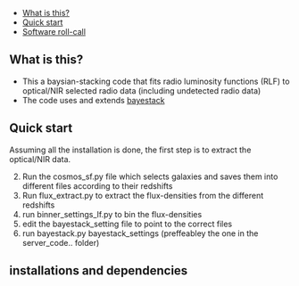* [What is this?](README.md#what-is-this)
* [Quick start](README.md#quick-start)
* [Software roll-call](README.md#installations-and-dependencies)

## What is this?
* This a baysian-stacking code that fits radio luminosity functions (RLF) to optical/NIR selected radio data (including undetected radio data)
* The code uses and extends [bayestack](https://github.com/jtlz2/bayestack)


## Quick start
Assuming all the installation is done, the first step is to extract the optical/NIR data.

2. Run the cosmos_sf.py file which selects galaxies and saves them into different files according to their redshifts
3. Run flux_extract.py to extract the flux-densities from the different redshifts
4. run binner_settings_lf.py to bin the flux-densities
5. edit the bayestack_setting file to point to the correct files
6. run bayestack.py bayestack_settings (preffeabley the one in the server_code.. folder)

## installations and dependencies
